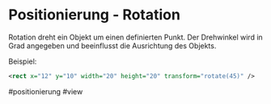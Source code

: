 
# Positionierung - Rotation

Rotation dreht ein Objekt um einen definierten Punkt. Der Drehwinkel wird in Grad angegeben und beeinflusst die Ausrichtung des Objekts.

Beispiel:
```svg
<rect x="12" y="10" width="20" height="20" transform="rotate(45)" />
```

#positionierung #view
